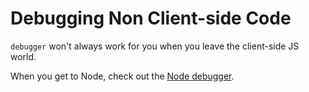 # Debugging Non Client-side Code

`debugger` won't always work for you when you leave the client-side JS world.

When you get to Node, check out the [Node debugger](https://nodejs.org/api/debugger.html).
